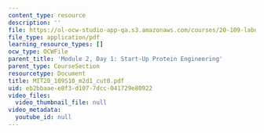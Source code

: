 ```yaml
---
content_type: resource
description: ''
file: https://ol-ocw-studio-app-qa.s3.amazonaws.com/courses/20-109-laboratory-fundamentals-in-biological-engineering-spring-2010/eb2bbaaee8f3d1077dcc041729e80922_MIT20_109S10_m2d1_cut0.pdf
file_type: application/pdf
learning_resource_types: []
ocw_type: OCWFile
parent_title: 'Module 2, Day 1: Start-Up Protein Engineering'
parent_type: CourseSection
resourcetype: Document
title: MIT20_109S10_m2d1_cut0.pdf
uid: eb2bbaae-e8f3-d107-7dcc-041729e80922
video_files:
  video_thumbnail_file: null
video_metadata:
  youtube_id: null
---
```

